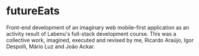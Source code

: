 # futureEats
Front-end development of an imaginary web mobile-first application as an activity result of Labenu's full-stack development course. This was a collective work, imagined, executed and revised by me, Ricardo Araújo, Igor Despolli, Mário Luz and João Ackar.
